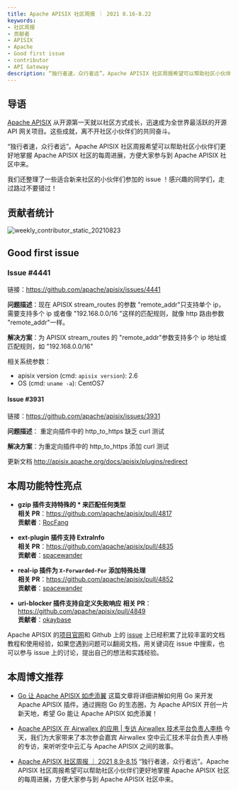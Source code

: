 ```yaml
---
title: Apache APISIX 社区周报 ｜ 2021 8.16-8.22
keywords:
- 社区周报
- 贡献者
- APISIX
- Apache
- Good first issue
- contributor
- API Gateway
description: “独行者速，众行者远”。Apache APISIX 社区周报希望可以帮助社区小伙伴们更好地掌握 Apache APISIX 社区的每周进展，方便大家参与到 Apache APISIX 社区中来。.
---
```


<!--truncate-->

## 导语

[Apache APISIX](https://github.com/apache/apisix) 从开源第一天就以社区方式成长，迅速成为全世界最活跃的开源 API 网关项目。这些成就，离不开社区小伙伴们的共同奋斗。

“独行者速，众行者远”。Apache APISIX 社区周报希望可以帮助社区小伙伴们更好地掌握 Apache APISIX 社区的每周进展，方便大家参与到 Apache APISIX 社区中来。

我们还整理了一些适合新来社区的小伙伴们参加的 issue ！感兴趣的同学们，走过路过不要错过！

## 贡献者统计

![weekly_contributor_static_20210823](https://static.apiseven.com/202108/1629726394722-84d86d5a-1b62-4bbd-b681-c42b371c53ec.png)

## Good first issue

### Issue #4441

链接：https://github.com/apache/apisix/issues/4441

**问题描述**：现在 APISIX stream_routes 的参数 "remote_addr"只支持单个 ip，需要支持多个 ip 或者像 "192.168.0.0/16 "这样的匹配规则，就像 http 路由参数 "remote_addr"一样。

**解决方案**：为 APISIX stream_routes 的 "remote_addr"参数支持多个 ip 地址或匹配规则，如 "192.168.0.0/16"

相关系统参数：

- apisix version (cmd: `apisix version`): 2.6
- OS (cmd: `uname -a`): CentOS7

#### Issue #3931

链接：https://github.com/apache/apisix/issues/3931

**问题描述**： 重定向插件中的 http_to_https 缺乏 curl 测试

**解决方案**：为重定向插件中的 http_to_https 添加 curl 测试

更新文档 http://apisix.apache.org/docs/apisix/plugins/redirect

## 本周功能特性亮点

- **gzip 插件支持特殊的 * 来匹配任何类型**  
  **相关 PR**：https://github.com/apache/apisix/pull/4817  
  **贡献者**：[RocFang](https://github.com/RocFang)  

- **ext-plugin 插件支持 ExtraInfo**  
  **相关 PR**：https://github.com/apache/apisix/pull/4835  
  **贡献者**：[spacewander](https://github.com/spacewander)  

- **real-ip 插件为 `X-Forwarded-For` 添加特殊处理**  
  **相关 PR**：https://github.com/apache/apisix/pull/4852  
  **贡献者**：[spacewander](https://github.com/spacewander)  

- **uri-blocker 插件支持自定义失败响应**
  **相关 PR**：https://github.com/apache/apisix/pull/4849  
  **贡献者**：[okaybase](https://github.com/okaybase)  

Apache APISIX 的[项目官网](https://apisix.apache.org/)和 Github 上的 [issue](https://github.com/apache/apisix/issues?q=is%3Aissue+is%3Aopen+sort%3Aupdated-desc) 上已经积累了比较丰富的文档教程和使用经验，如果您遇到问题可以翻阅文档，用关键词在 issue 中搜索，也可以参与 issue 上的讨论，提出自己的想法和实践经验。

## 本周博文推荐

- [Go 让 Apache APISIX 如虎添翼](https://mp.weixin.qq.com/s?__biz=MzI1MDU3NjQ5OA==&mid=2247486454&idx=1&sn=905ab375e0f33a173ba90a0f541995b7&chksm=e98160ebdef6e9fd58079446c1543c7d6f8fabac966acb4e4165d80bf42f6c64a8183583ff1a&token=1586118041&lang=zh_CN#rd)
这篇文章将详细讲解如何用 Go 来开发 Apache APISIX 插件。通过拥抱 Go 的生态圈，为 Apache APISIX 开创一片新天地，希望 Go 能让 Apache APISIX 如虎添翼！

- [Apache APISIX 在 Airwallex 的应用 | 专访 Airwallex 技术平台负责人李杨](https://mp.weixin.qq.com/s?__biz=MzI1MDU3NjQ5OA==&mid=2247486406&idx=1&sn=5d04353f3d8128f17fca138572667ddb&chksm=e98160dbdef6e9cd19ddeed4267554a15bcd1a10decfa2c16f2989575bd9a1c9c95349b0c0cc&token=1586118041&lang=zh_CN#rd)
今天，我们为大家带来了本次参会嘉宾 Airwallex 空中云汇技术平台负责人李杨的专访，来听听空中云汇与 Apache APISIX 之间的故事。

- [Apache APISIX 社区周报 ｜ 2021 8.9-8.15](https://mp.weixin.qq.com/s?__biz=MzI1MDU3NjQ5OA==&mid=2247486382&idx=1&sn=f041eb8c38dd528450e5bf4280b60b0f&chksm=e98160b3def6e9a5331f9485d8a478f9546475f949a31f8142c4188d9c104d39eec9a281bbf2&token=1586118041&lang=zh_CN#rd)
“独行者速，众行者远”。Apache APISIX 社区周报希望可以帮助社区小伙伴们更好地掌握 Apache APISIX 社区的每周进展，方便大家参与到 Apache APISIX 社区中来。
